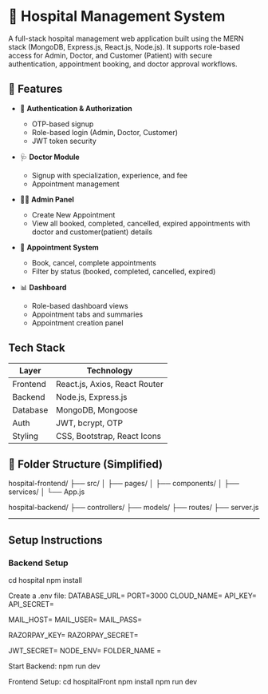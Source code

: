 # 🏥 Hospital Management System

A full-stack hospital management web application built using the MERN stack (MongoDB, Express.js, React.js, Node.js). It supports role-based access for Admin, Doctor, and Customer (Patient) with secure authentication, appointment booking, and doctor approval workflows.

## 🚀 Features

- 🔐 **Authentication & Authorization**
  - OTP-based signup
  - Role-based login (Admin, Doctor, Customer)
  - JWT token security

- 🩺 **Doctor Module**
  - Signup with specialization, experience, and fee
  - Appointment management

- 👨‍⚕️ **Admin Panel**
  - Create New Appointment 
  - View all booked, completed, cancelled, expired appointments with doctor and customer(patient) details

- 📅 **Appointment System**
  - Book, cancel, complete appointments
  - Filter by status (booked, completed, cancelled, expired)

- 📊 **Dashboard**
  - Role-based dashboard views
  - Appointment tabs and summaries
  - Appointment creation panel


## Tech Stack

| Layer        | Technology         |
|--------------|--------------------|
| Frontend     | React.js, Axios, React Router |
| Backend      | Node.js, Express.js |
| Database     | MongoDB, Mongoose |
| Auth         | JWT, bcrypt, OTP |
| Styling      | CSS, Bootstrap, React Icons |


## 📂 Folder Structure (Simplified)

hospital-frontend/ ├── src/ │ ├── pages/ │ ├── components/ │ ├── services/ │ └── App.js

hospital-backend/ ├── controllers/ ├── models/ ├── routes/ ├── server.js


---

## Setup Instructions

### Backend Setup

cd hospital
npm install

Create a .env file:
DATABASE_URL=
PORT=3000
CLOUD_NAME=
API_KEY=
API_SECRET=

MAIL_HOST=
MAIL_USER=
MAIL_PASS=

RAZORPAY_KEY=
RAZORPAY_SECRET=

JWT_SECRET=
NODE_ENV=
FOLDER_NAME = 

Start Backend:
npm run dev

Frontend Setup:
cd hospitalFront
npm install
npm run dev


